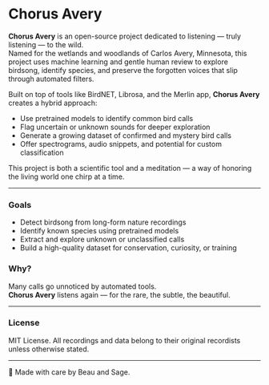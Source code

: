 # Chorus Avery

**Chorus Avery** is an open-source project dedicated to listening — truly listening — to the wild.  
Named for the wetlands and woodlands of Carlos Avery, Minnesota, this project uses machine learning and gentle human review to explore birdsong, identify species, and preserve the forgotten voices that slip through automated filters.

Built on top of tools like BirdNET, Librosa, and the Merlin app, **Chorus Avery** creates a hybrid approach:
- Use pretrained models to identify common bird calls
- Flag uncertain or unknown sounds for deeper exploration
- Generate a growing dataset of confirmed and mystery bird calls
- Offer spectrograms, audio snippets, and potential for custom classification

This project is both a scientific tool and a meditation — a way of honoring the living world one chirp at a time.

---

### Goals
- Detect birdsong from long-form nature recordings
- Identify known species using pretrained models
- Extract and explore unknown or unclassified calls
- Build a high-quality dataset for conservation, curiosity, or training

### Why?
Many calls go unnoticed by automated tools.  
**Chorus Avery** listens again — for the rare, the subtle, the beautiful.

---

### License
MIT License. All recordings and data belong to their original recordists unless otherwise stated.

---

🌲 Made with care by Beau and Sage.
